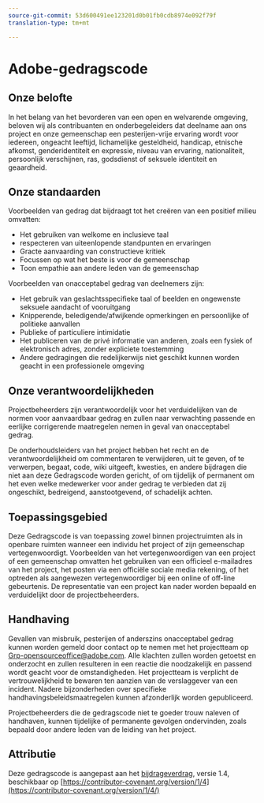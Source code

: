 ```yaml
---
source-git-commit: 53d600491ee123201d0b01fb0cdb8974e092f79f
translation-type: tm+mt

---
```

# Adobe-gedragscode

## Onze belofte

In het belang van het bevorderen van een open en welvarende omgeving, beloven wij als contribuanten en onderbegeleiders dat deelname aan ons project en onze gemeenschap een pesterijen-vrije ervaring wordt voor iedereen, ongeacht leeftijd, lichamelijke gesteldheid, handicap, etnische afkomst, genderidentiteit en expressie, niveau van ervaring, nationaliteit, persoonlijk verschijnen, ras, godsdienst of seksuele identiteit en geaardheid.

## Onze standaarden

Voorbeelden van gedrag dat bijdraagt tot het creëren van een positief milieu omvatten:

* Het gebruiken van welkome en inclusieve taal
* respecteren van uiteenlopende standpunten en ervaringen
* Gracte aanvaarding van constructieve kritiek
* Focussen op wat het beste is voor de gemeenschap
* Toon empathie aan andere leden van de gemeenschap

Voorbeelden van onacceptabel gedrag van deelnemers zijn:

* Het gebruik van geslachtsspecifieke taal of beelden en ongewenste seksuele aandacht of vooruitgang
* Knipperende, beledigende/afwijkende opmerkingen en persoonlijke of politieke aanvallen
* Publieke of particuliere intimidatie
* Het publiceren van de privé informatie van anderen, zoals een fysiek of elektronisch adres, zonder expliciete toestemming
* Andere gedragingen die redelijkerwijs niet geschikt kunnen worden geacht in een professionele omgeving

## Onze verantwoordelijkheden

Projectbeheerders zijn verantwoordelijk voor het verduidelijken van de normen voor aanvaardbaar gedrag en zullen naar verwachting passende en eerlijke corrigerende maatregelen nemen in geval van onacceptabel gedrag.

De onderhoudsleiders van het project hebben het recht en de verantwoordelijkheid om commentaren te verwijderen, uit te geven, of te verwerpen, begaat, code, wiki uitgeeft, kwesties, en andere bijdragen die niet aan deze Gedragscode worden gericht, of om tijdelijk of permanent om het even welke medewerker voor ander gedrag te verbieden dat zij ongeschikt, bedreigend, aanstootgevend, of schadelijk achten.

## Toepassingsgebied

Deze Gedragscode is van toepassing zowel binnen projectruimten als in openbare ruimten wanneer een individu het project of zijn gemeenschap vertegenwoordigt. Voorbeelden van het vertegenwoordigen van een project of een gemeenschap omvatten het gebruiken van een officieel e-mailadres van het project, het posten via een officiële sociale media rekening, of het optreden als aangewezen vertegenwoordiger bij een online of off-line gebeurtenis. De representatie van een project kan nader worden bepaald en verduidelijkt door de projectbeheerders.

## Handhaving

Gevallen van misbruik, pesterijen of anderszins onacceptabel gedrag kunnen worden gemeld door contact op te nemen met het projectteam op Grp-opensourceoffice@adobe.com. Alle klachten zullen worden getoetst en onderzocht en zullen resulteren in een reactie die noodzakelijk en passend wordt geacht voor de omstandigheden. Het projectteam is verplicht de vertrouwelijkheid te bewaren ten aanzien van de verslaggever van een incident.
Nadere bijzonderheden over specifieke handhavingsbeleidsmaatregelen kunnen afzonderlijk worden gepubliceerd.

Projectbeheerders die de gedragscode niet te goeder trouw naleven of handhaven, kunnen tijdelijke of permanente gevolgen ondervinden, zoals bepaald door andere leden van de leiding van het project.

## Attributie

Deze gedragscode is aangepast aan het [bijdrageverdrag](https://contributor-covenant.org), versie 1.4, beschikbaar op [https://contributor-covenant.org/version/1/4](https://contributor-covenant.org/version/1/4/)
